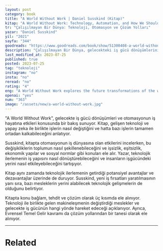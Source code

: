 ```yaml
---
layout: post
category: book
title: "A World Without Work | Daniel Susskind (Kitap)"
kitap: "A World Without Work: Technology, Automation, and How We Should Respond"
tr: "Çalışılmayan Bir Dünya: Teknoloji, Otomasyon ve Çözüm Yolları"
yazar: "Daniel Susskind"
yil: "2021"
sayfa: "344"
goodreads: "https://www.goodreads.com/book/show/51300408-a-world-without-work"
description: "Çalışılmayan Bir Dünya, gelecekteki iş gücü dönüşümlerini ve otomasyonun iş hayatına etkilerini ele alırken, teknolojinin işlerimizi nasıl değiştirebileceği konusunda bir perspektif sunuyor."
last_modified_at: 2023-07-25
published: true
posted: 2023-07-25
tag: "teknoloji" 
instagram: "no"
insta: "no"
reread: "no"
rating: "4"
eng: "A World Without Work explores the future transformations of the workforce and the impact of automation on labour, providing a perspective on how technology could reshape our jobs."
openai: "yes"
num: "363"
image: "/assets/new/a-world-without-work.jpg"
---
```


"A World Without Work", gelecekte iş gücü dönüşümleri ve otomasyonun iş hayatına etkileri konusunda bir bakış sunuyor. Kitap, gelişen teknoloji ve yapay zeka ile birlikte işlerin nasıl değiştiğini ve hatta bazı işlerin tamamen ortadan kalkabileceğini anlatıyor.

Susskind, kitapta otomasyonun iş dünyasına olan etkilerini incelerken, bu değişikliklerin toplumun nasıl şekillenebileceğini ve işsizlik, eşitsizlik, ekonomik yapılar ve sosyal normlar gibi konuları ele alır. Yazar, teknolojik ilerlemenin iş yapısını nasıl dönüştürebileceğini ve insanların işgücündeki yerini nasıl etkileyebileceğini tartışıyor.

Kitap aynı zamanda teknolojik ilerlemenin getirdiği potansiyel avantajlar ve dezavantajlar üzerinde de duruyor. Susskind, yeni iş fırsatları yaratılmasının yanı sıra, bazı mesleklerin yerini alabilecek teknolojik gelişmelerin de olduğunu belirtiyor. 

Kitapta konu bağlam, tehdit ve çözüm olarak üç kısımda ele alınıyor. Teknoloji ile birlikte gelen makineleşmenin değiştirdiği meslekler ve gelecekte iş gücünün hangi yönde hareket edeceği açıklanıyor. Ayrıca, Evrensel Temel Gelir kavramı da çözüm yollarından bir tanesi olarak ele alınıyor. 







---
# Related